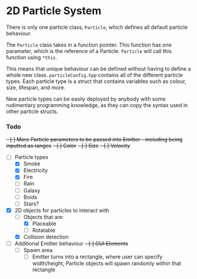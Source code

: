 # 2D Particle System

There is only one particle class, `Particle`, which defines all default particle behaviour.

The `Particle` class takes in a function pointer. This function has one parameter, which is the reference of a Particle. `Particle` will call this function using `*this`.

This means that unique behaviour can be defined without having to define a whole new class. `particleConfig.hpp` contains all of the different particle types. Each particle type is a struct that contains variables such as colour, size, lifespan, and more.

New particle types can be easily deployed by anybody with some rudimentary programming knowledge, as they can copy the syntax used in other particle structs.

### Todo

~~- [ ] More Particle parameters to be passed into Emitter - including being inputted as ranges~~
    ~~- [ ] Color~~
    ~~- [ ] Size~~
    ~~- [ ] Velocity~~
- [ ] Particle types
    - [x] Smoke
    - [x] Electricity
    - [x] Fire
    - [ ] Rain
    - [ ] Galaxy
    - [ ] Boids
    - [ ] Stars?
- [x] 2D objects for particles to interact with
    - [ ] Objects that are:
        - [x] Placeable
        - [ ] Rotatable
    - [x] Collision detection
- [ ] Additional Emitter behaviour
    ~~- [ ] GUI Elements~~
    - [ ] Spawn area
        - [ ] Emitter turns into a rectangle, where user can specify width/height, Particle objects will spawn randomly within that rectangle